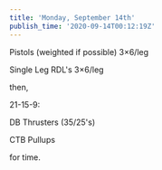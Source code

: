 ```yaml
---
title: 'Monday, September 14th'
publish_time: '2020-09-14T00:12:19Z'
---
```


Pistols (weighted if possible) 3×6/leg

Single Leg RDL's 3×6/leg

then,

21-15-9:

DB Thrusters (35/25's)

CTB Pullups

for time.
